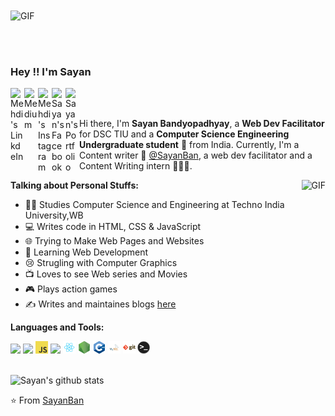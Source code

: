 <img align="center" alt="GIF" src="https://github.com/SayanBan/Picture-Links/blob/master/bandyopadhyay-badge-hydra19x.png" />

<br><br>
### Hey !! I'm Sayan

<a href="https://www.linkedin.com/in/SayanBan">
  <img align="left" alt="Mehdi's LinkdeIn" width="22px" src="https://cdn.jsdelivr.net/npm/simple-icons@v3/icons/linkedin.svg" />
</a>
<a href="https://medium.com/@SayanBan">
  <img align="left" alt="Medium" width="22px" src="https://cdn.jsdelivr.net/npm/simple-icons@v3/icons/medium.svg" />
</a>
<a href="https://instagram.com/sayan_bandyopadhyay__">
  <img align="left" alt="Mehdi's Instagram" width="22px" src="https://cdn.jsdelivr.net/npm/simple-icons@v3/icons/instagram.svg" />
</a>
<a href="https://www.facebook.com/sayan.bandyopadhyay.12/">
  <img align="left" alt="Sayan's Facebook" width="22px" src="https://cdn.jsdelivr.net/npm/simple-icons@v3/icons/facebook.svg" />
</a>
<a href="https://sayanban.github.io">
  <img align="left" alt="Sayan's Portfolio" width="22px" src="https://simpleicons.org/icons/github.svg" />
</a>

<br />
<br />

Hi there, I'm **Sayan Bandyopadhyay**, a **Web Dev Facilitator** for DSC TIU and a **Computer Science Engineering Undergraduate student** 🚀 from India.  Currently, I'm a Content writer 🙍 [@SayanBan](https://medium.com/SayanBan), a web dev facilitator and a Content Writing intern 👨🏽‍💼. 

  <img align="right" alt="GIF" src="https://i.pinimg.com/originals/e4/26/70/e426702edf874b181aced1e2fa5c6cde.gif" />

**Talking about Personal Stuffs:**

* :man_student: Studies Computer Science and Engineering at Techno India University,WB
* :computer: Writes code in HTML, CSS & JavaScript
* :globe_with_meridians: Trying to Make Web Pages and Websites
* :open_book: Learning Web Development
* :cry: Strugling with Computer Graphics 
* :tv: Loves to see Web series and Movies
* :video_game: Plays action games
* :writing_hand: Writes and maintaines blogs [here](https://medium.com/@SayanBan)


**Languages and Tools:**  

<code><img height="20" src="https://upload.wikimedia.org/wikipedia/commons/6/61/HTML5_logo_and_wordmark.svg"></code>
<code><img height="20" src="https://upload.wikimedia.org/wikipedia/commons/d/d5/CSS3_logo_and_wordmark.svg"></code>
<code><img height="20" src="https://raw.githubusercontent.com/github/explore/80688e429a7d4ef2fca1e82350fe8e3517d3494d/topics/javascript/javascript.png"></code>
<code><img height="20" src="https://upload.wikimedia.org/wikipedia/commons/3/35/The_C_Programming_Language_logo.svg"></code>
<code><img height="20" src="https://raw.githubusercontent.com/github/explore/80688e429a7d4ef2fca1e82350fe8e3517d3494d/topics/react/react.png"></code>
<code><img height="20" src="https://raw.githubusercontent.com/github/explore/80688e429a7d4ef2fca1e82350fe8e3517d3494d/topics/nodejs/nodejs.png"></code>
<code><img height="20" src="https://raw.githubusercontent.com/github/explore/80688e429a7d4ef2fca1e82350fe8e3517d3494d/topics/cpp/cpp.png"></code>
<code><img height="20" src="https://raw.githubusercontent.com/github/explore/80688e429a7d4ef2fca1e82350fe8e3517d3494d/topics/mysql/mysql.png"></code>
<code><img height="20" src="https://raw.githubusercontent.com/github/explore/80688e429a7d4ef2fca1e82350fe8e3517d3494d/topics/git/git.png"></code>
<code><img height="20" src="https://raw.githubusercontent.com/github/explore/80688e429a7d4ef2fca1e82350fe8e3517d3494d/topics/terminal/terminal.png"></code>

<br>![Sayan's github stats](https://github-readme-stats.vercel.app/api?username=SayanBan&show_icons=true&theme=tokyonight)

⭐️ From [SayanBan](https://github.com/SayanBan)
